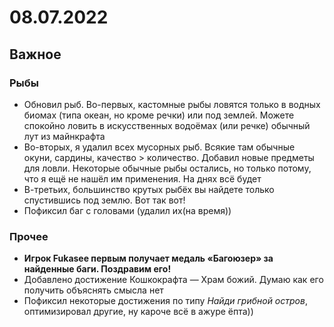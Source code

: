 
# 08.07.2022

## Важное

### Рыбы

- Обновил рыб. Во-первых, кастомные рыбы ловятся только в водных биомах (типа океан, но кроме речки) или под землей. Можете спокойно ловить в искусственных водоёмах (или речке) обычный лут из майнкрафта
- Во-вторых, я удалил всех мусорных рыб. Всякие там обычные окуни, сардины, качество > количество. Добавил новые предметы для ловли. Некоторые обычные рыбы остались, но только потому, что я ещё не нашёл им применения. На днях всё будет
- В-третьих, большинство крутых рыбёх вы найдете только спустившись под землю. Вот так вот!
- Пофиксил баг с головами (удалил их(на время))

### Прочее

- **Игрок Fukasee первым получает медаль «Багоюзер» за найденные баги. Поздравим его!**
- Добавлено достижение Кошкокрафта — Храм божий. Думаю как его получить объяснять смысла нет
- Пофиксил некоторые достижения по типу *Найди грибной остров*, оптимизировал другие, ну кароче всё в ажуре ёпта))